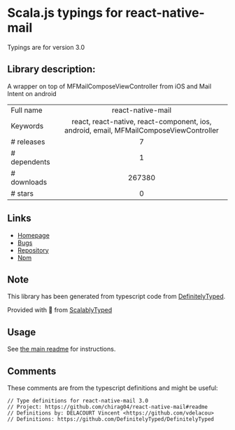 
# Scala.js typings for react-native-mail

Typings are for version 3.0

## Library description:
A wrapper on top of MFMailComposeViewController from iOS and Mail Intent on android

|                    |                 |
| ------------------ | :-------------: |
| Full name          | react-native-mail |
| Keywords           | react, react-native, react-component, ios, android, email, MFMailComposeViewController |
| # releases         | 7 |
| # dependents       | 1 |
| # downloads        | 267380 |
| # stars            | 0 |

## Links
- [Homepage](https://github.com/chirag04/react-native-mail#readme)
- [Bugs](https://github.com/chirag04/react-native-mail/issues)
- [Repository](https://github.com/chirag04/react-native-mail)
- [Npm](https://www.npmjs.com/package/react-native-mail)
    


## Note
This library has been generated from typescript code from [DefinitelyTyped](https://definitelytyped.org).

Provided with :purple_heart: from [ScalablyTyped](https://github.com/oyvindberg/ScalablyTyped)

## Usage
See [the main readme](../../readme.md) for instructions.

## Comments

These comments are from the typescript definitions and might be useful:
```
// Type definitions for react-native-mail 3.0
// Project: https://github.com/chirag04/react-native-mail#readme
// Definitions by: DELACOURT Vincent <https://github.com/vdelacou>
// Definitions: https://github.com/DefinitelyTyped/DefinitelyTyped

```

